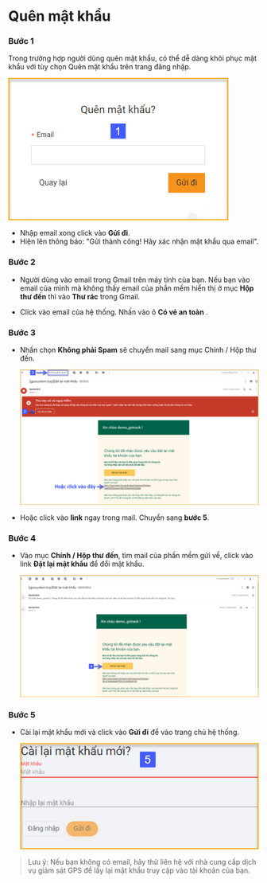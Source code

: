 # Quên mật khẩu

### Bước 1
Trong trường hợp người dùng quên mật khẩu, có thể dễ dàng khôi phục mật khẩu với tùy chọn Quên mật khẩu trên trang đăng nhập. 

<span style="display:block;text-align:left">![Restoring a forgotten password](/docs/assets/images/web-interface/users/forget-password.png)

*  Nhập email xong click vào **Gửi đi**.
*  Hiện lên thông báo: "Gửi thành công! Hãy xác nhận mật khẩu qua email".

### Bước 2
* Người dùng vào email trong  Gmail trên máy tính của bạn. Nếu bạn vào email của mình mà không thấy email của phần mềm hiển thị ở mục **Hộp thư đến** thì vào **Thư rác** trong  Gmail.

* Click vào email của hệ thống. Nhấn vào ô **Có vẻ an toàn** .

### Bước 3 
* Nhấn chọn  **Không phải Spam** sẽ chuyển mail sang mục Chính / Hộp thư đến.
 
   <span style="display:block;text-align:left">![Restoring a forgotten password](/docs/assets/images/web-interface/users/mail_reset-password-1.png) 

* Hoặc click vào **link** ngay trong mail. Chuyển sang **bước 5**.

### Bước 4 

* Vào mục **Chính / Hộp thư đến**, tìm mail của phần mềm gửi về, click vào link **Đặt lại mật khẩu** để đổi mật khẩu.

   <span style="display:block;text-align:left">![Restoring a forgotten password ](/docs/assets/images/web-interface/users/reset-password-1.png)

### Bước 5

* Cài lại mật khẩu mới và click vào **Gửi đi** để vào trang chủ hệ thống.

  <span style="display:block;text-align:left">![Restoring a forgotten password ](/docs/assets/images/web-interface/users/reset-password.png)

> Lưu ý: Nếu bạn không có  email, hãy thử liên hệ với nhà cung cấp dịch vụ giám sát GPS để lấy lại mật khẩu truy cập vào tài khoản của bạn.
